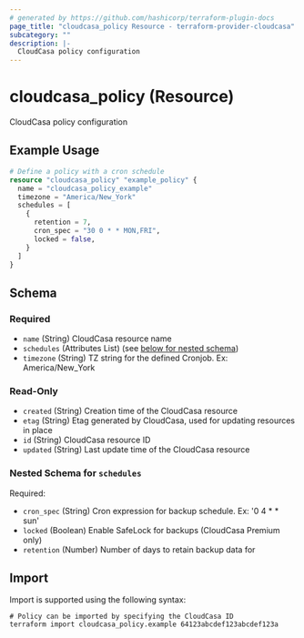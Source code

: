 ```yaml
---
# generated by https://github.com/hashicorp/terraform-plugin-docs
page_title: "cloudcasa_policy Resource - terraform-provider-cloudcasa"
subcategory: ""
description: |-
  CloudCasa policy configuration
---
```


# cloudcasa_policy (Resource)

CloudCasa policy configuration

## Example Usage

```terraform
# Define a policy with a cron schedule
resource "cloudcasa_policy" "example_policy" {
  name = "cloudcasa_policy_example"
  timezone = "America/New_York"
  schedules = [
    {
      retention = 7,
      cron_spec = "30 0 * * MON,FRI",
      locked = false,
    }
  ]
}
```

<!-- schema generated by tfplugindocs -->
## Schema

### Required

- `name` (String) CloudCasa resource name
- `schedules` (Attributes List) (see [below for nested schema](#nestedatt--schedules))
- `timezone` (String) TZ string for the defined Cronjob. Ex: America/New_York

### Read-Only

- `created` (String) Creation time of the CloudCasa resource
- `etag` (String) Etag generated by CloudCasa, used for updating resources in place
- `id` (String) CloudCasa resource ID
- `updated` (String) Last update time of the CloudCasa resource

<a id="nestedatt--schedules"></a>
### Nested Schema for `schedules`

Required:

- `cron_spec` (String) Cron expression for backup schedule. Ex: '0 4 * * sun'
- `locked` (Boolean) Enable SafeLock for backups (CloudCasa Premium only)
- `retention` (Number) Number of days to retain backup data for

## Import

Import is supported using the following syntax:

```shell
# Policy can be imported by specifying the CloudCasa ID
terraform import cloudcasa_policy.example 64123abcdef123abcdef123a
```
